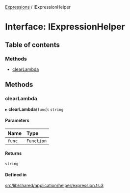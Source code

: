 [Expressions](../README.md) / IExpressionHelper

# Interface: IExpressionHelper

## Table of contents

### Methods

- [clearLambda](IExpressionHelper.md#clearlambda)

## Methods

### clearLambda

▸ **clearLambda**(`func`): `string`

#### Parameters

| Name | Type |
| :------ | :------ |
| `func` | `Function` |

#### Returns

`string`

#### Defined in

[src/lib/shared/application/helper/expression.ts:3](https://github.com/FlavioLionelRita/3xpr/blob/ec38cc3/src/lib/shared/application/helper/expression.ts#L3)
